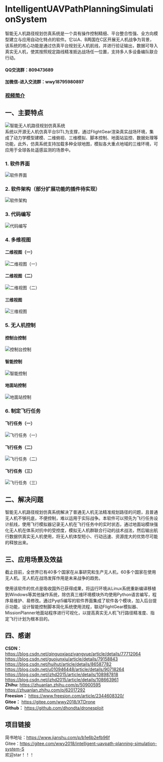 # IntelligentUAVPathPlanningSimulationSystem
智能无人机路径规划仿真系统是一个具有操作控制精细、平台整合性强、全方向模型建立与应用自动化特点的软件。它以A、B两国在C区开展无人机战争为背景，该系统的核心功能是通过仿真平台规划无人机航线，并进行验证输出，数据可导入真实无人机，使其按照规定路线精准抵达战场任一位置，支持多人多设备编队联合行动。
#### QQ交流群：809473689
#### 加微信-进入交流群：wwy18795980897
### [视频简介](https://www.yuque.com/u12074055/kb/qqkaw9)
## 一、主要特点
![智能无人机路径规划仿真系统](https://upload-images.jianshu.io/upload_images/11477676-227fe57540b4323e.jpg?imageMogr2/auto-orient/strip|imageView2/2/w/433/)<br>
系统以开源无人机仿真平台SITL为支撑，通过FlightGear渲染真实战场环境，集成了动力学模型建模、二维俯视、三维模拟、脚本控制、地面站监控、数据处理等功能，此外，仿真系统支持加载多种全球地图，模拟各大重点地域的三维环境，可应用于全球各处遥感监测的场景中。
### 1. 软件界面
![软件界面](https://upload-images.jianshu.io/upload_images/11477676-8e8e1baaf5e4765f.png?imageMogr2/auto-orient/strip|imageView2/2/w/1200/format/webp)
### 2. 软件架构（部分扩展功能的插件待实现）
![软件架构](https://upload-images.jianshu.io/upload_images/11477676-75a58c797fd81724.png?imageMogr2/auto-orient/strip%7CimageView2/2/w/1240)
### 3. 代码编写
![代码编写](https://upload-images.jianshu.io/upload_images/11477676-99430237636eddc4.png?imageMogr2/auto-orient/strip%7CimageView2/2/w/1240)
### 4. 多维视图
#### 二维视图（一）
![二维视图（一）](https://upload-images.jianshu.io/upload_images/11477676-ee18d747a10e15ef.png?imageMogr2/auto-orient/strip%7CimageView2/2/w/1240)
#### 二维视图（二）
![二维视图（二）](https://upload-images.jianshu.io/upload_images/11477676-b106388223e90c9f.png?imageMogr2/auto-orient/strip%7CimageView2/2/w/1240)
#### 三维视图
![三维视图](https://upload-images.jianshu.io/upload_images/11477676-d35cca6b7dc56251.png?imageMogr2/auto-orient/strip%7CimageView2/2/w/1240)
### 5. 无人机控制
#### 控制台控制
![控制台控制](https://upload-images.jianshu.io/upload_images/11477676-85ba41325f9385d1.png?imageMogr2/auto-orient/strip%7CimageView2/2/w/1240)
#### 智能控制
![智能控制](https://upload-images.jianshu.io/upload_images/11477676-a54088461bdd65e5.png?imageMogr2/auto-orient/strip|imageView2/2/w/1200/)
#### 地面站控制
![地面站控制](https://upload-images.jianshu.io/upload_images/11477676-7adb73baeee55dea.png?imageMogr2/auto-orient/strip%7CimageView2/2/w/1240)
### 6. 制定飞行任务
#### 飞行任务（一）
![飞行任务（一）](https://upload-images.jianshu.io/upload_images/11477676-e99d85e3d16fec4f.png?imageMogr2/auto-orient/strip%7CimageView2/2/w/1240)
#### 飞行任务（二）
![飞行任务（二）](https://upload-images.jianshu.io/upload_images/11477676-ffd111fcf902e18b.png?imageMogr2/auto-orient/strip|imageView2/2/w/1057/format/webp)
#### 飞行任务（三）
![飞行任务（三）](https://upload-images.jianshu.io/upload_images/11477676-2609a653c0741d08.png?imageMogr2/auto-orient/strip%7CimageView2/2/w/1240)
## 二、解决问题

智能无人机路径规划仿真系统解决了普通无人机无法精准规划路径的问题，且普通无人机不够托底，不便控制，难以运用于实际战争。本软件可以预先为飞行任务设计航线，使用飞行模拟器记录无人机在飞行任务中的实时状态，通过地面站模块强化无人机在体系对抗中的受控度，模拟无人机群联合行动的战术战法，然后输出航行数据供真实无人机使用，将无人机体型短小、行动迅速、资源庞大的优势尽可能的释放出来。

## 三、应用场景及效益

截止目前，全世界已有40多个国家在从事研究和生产无人机，60多个国家在使用无人机。无人机在战场发挥作用是未来战争的趋势。

使用该软件的优点是吸收国外已获得成果，将运行环境从Linux系统重新编译移植到Windows等其他操作系统，除仿真三维环境模块外均使用Python语言编写，程序易维护、易修改。通过Pyqt5编写的软件界面集成了软件各个模块，加入后台提示功能，设计智能控制脚本简化系统使用流程，联动FlightGear模拟器、MissionPlanner地面站程序进行可视化，以提高真实无人机飞行路径精准度、指定飞行计划为根本目的。

## 四、感谢<br>
**CSDN：**<br>
https://blog.csdn.net/qinguoxiaoziyangyue/article/details/77712064<br>
https://blog.csdn.net/guojunxiu/article/details/79158843<br>
https://blog.csdn.net/huihut/article/details/86587782<br>
https://blog.csdn.net/u010946448/article/details/90718264<br>
https://blog.csdn.net/jzhd2015/article/details/108987818<br>
https://blog.csdn.net/jzhd2015/article/details/108663961<br>
**Zhihu:**
https://zhuanlan.zhihu.com/p/50900595
https://zhuanlan.zhihu.com/p/62017292<br>
**Freesion：**
https://www.freesion.com/article/2344608320/<br>
**Gitee：**
https://gitee.com/wwy2018/XTDrone<br>
**Github：**
https://github.com/dhondta/dronesploit<br>

## 项目链接<br>
简书地址：https://www.jianshu.com/p/b1e6b2efb96f<br>
Gitee：https://gitee.com/wwy2018/intelligent-uavpath-planning-simulation-system-S<br>
欢迎star！！！
